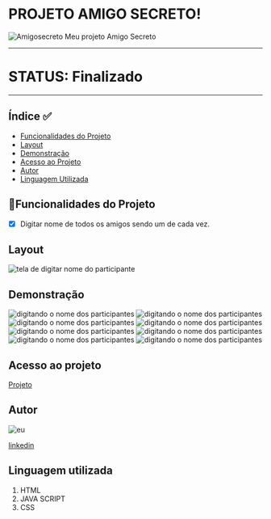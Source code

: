 # PROJETO AMIGO SECRETO! 
![Amigosecreto](./assents/amigo.png)
Meu projeto Amigo Secreto

___________________________________________________________________

# STATUS: Finalizado

___________________________________________________________________

## Índice ✅
- <a href="#funcionalidades">Funcionalidades do Projeto</a>
- <a href="#layot">Layout</a>
- <a href="#demonstracao">Demonstração</a>
- <a href="#acesso">Acesso ao Projeto </a>
- <a href="#autor">Autor</a>
- <a href="#linguagem">Linguagem Utilizada</a>


## 📱Funcionalidades do Projeto
- [x] Digitar nome de todos os amigos sendo um de cada vez.

## Layout 
![ tela de digitar nome do participante](./assents/Tela.jpeg)

## Demonstração
![ digitando o nome dos participantes ](./assents/expessoa1.jpeg)
![ digitando o nome dos participantes ](./assents/inicio.jpeg)
![ digitando o nome dos participantes ](./assents/ex0.jpeg)
![ digitando o nome dos participantes ](./assents/ex1.jpeg)
![ digitando o nome dos participantes ](./assents/ex2.jpeg)
![ digitando o nome dos participantes ](./assents/ex3.jpeg)
![ digitando o nome dos participantes ](./assents/ex4.jpeg)
![ digitando o nome dos participantes ](./assents/Sorteado.jpeg)

## Acesso ao projeto
[Projeto](https://github.com/Darlon2/Projeto)

## Autor
![eu](./assents/nova.png)

[linkedin](https://www.linkedin.com/in/darlonoliveiraa/)



## Linguagem utilizada

1. HTML
2. JAVA SCRIPT
3. CSS

 




